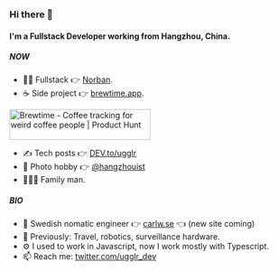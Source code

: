 ### Hi there 👋

#### I'm a Fullstack Developer working from Hangzhou, China.

##### NOW

- 🧑‍💻 Fullstack 👉 [Norban](https://norban.se).
- ☕️ Side project 👉 [brewtime.app](https://brewtime.app). 


<a href="https://www.producthunt.com/posts/brewtime-78afdc21-055c-4619-88e7-391aef2716ff?utm_source=badge-featured&utm_medium=badge&utm_souce=badge-brewtime&#0045;78afdc21&#0045;055c&#0045;4619&#0045;88e7&#0045;391aef2716ff" target="_blank"><img src="https://api.producthunt.com/widgets/embed-image/v1/featured.svg?post_id=346417&theme=light" alt="Brewtime - Coffee&#0032;tracking&#0032;for&#0032;weird&#0032;coffee&#0032;people | Product Hunt" style="width: 250px; height: 54px;" width="250" height="54" /></a>


- ✍️ Tech posts 👉 [DEV.to/ugglr](https://dev.to/ugglr)
- 📸 Photo hobby 👉 [@hangzhouist](https://www.instagram.com/hangzhouist/) 
- 👨‍👩‍👦 Family man.

##### BIO

- 🏢 Swedish nomatic engineer 👉 [carlw.se](https://www.carlw.se) 👈 (new site coming)
- 👔 Previously: Travel, robotics, surveillance hardware. 
- ⚙️ I used to work in Javascript, now I work mostly with Typescript.
- 📫 Reach me: [twitter.com/ugglr_dev](https://twitter.com/ugglr_dev)
